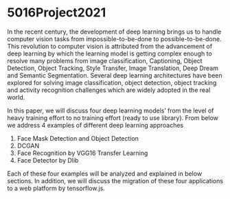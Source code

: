 # 5016Project2021

In the recent century, the development of deep learning brings us to handle computer vision tasks from impossible-to-be-done to possible-to-be-done. This revolution to computer vision is attributed from the advancement of deep learning by which the learning model is getting complex enough to resolve many problems from image classification, Captioning, Object Detection, Object Tracking, Style Transfer, Image Translation, Deep Dream and Semantic Segmentation. Several deep learning architectures have been explored for solving image classification, object detection, object tracking and activity recognition challenges which are widely adopted in the real world.

In this paper, we will discuss four deep learning models’ from the level of heavy training effort to no training effort (ready to use library). 
From below we address 4 examples of different deep learning approaches 

1. Face Mask Detection and Object Detection
2. DCGAN
3. Face Recognition by VGG16 Transfer Learning
4. Face Detector by Dlib

Each of these four examples will be analyzed and explained in below sections. In addition, we will discuss the migration of these four applications to a web platform by tensorflow.js.

